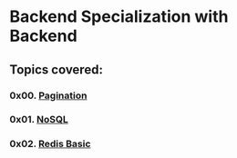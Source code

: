 # Backend Specialization with Backend

## Topics covered:

### 0x00. [Pagination](https://github.com/GideonBature/alx-backend-storage/tree/main/0x00-pagination)

### 0x01. [NoSQL](https://github.com/GideonBature/alx-backend-storage/tree/main/0x01-NoSQL)

### 0x02. [Redis Basic](https://github.com/GideonBature/alx-backend-storage/tree/main/0x02-redis_basic)
